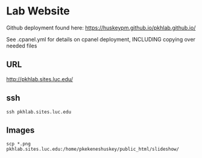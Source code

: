 # Lab Website
Github deployment found here: https://huskeypm.github.io/pkhlab.github.io/

See .cpanel.yml for details on cpanel deployment, INCLUDING copying over needed files 

## URL 
http://pkhlab.sites.luc.edu/

## ssh 
```
ssh pkhlab.sites.luc.edu
```

## Images
```
scp *.png pkhlab.sites.luc.edu:/home/pkekeneshuskey/public_html/slideshow/
```
